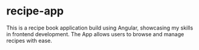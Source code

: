 # recipe-app
This is a recipe book application build using Angular, showcasing my skills in frontend development. The App allows users to browse and manage recipes with ease.
